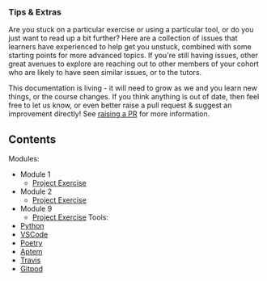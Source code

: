 ### Tips & Extras

Are you stuck on a particular exercise or using a particular tool, or do you just want to read up a bit further? Here are a collection of issues that learners have experienced to help get you unstuck, combined with some starting points for more advanced topics. If you're still having issues, other great avenues to explore are reaching out to other members of your cohort who are likely to have seen similar issues, or to the tutors.

This documentation is living - it will need to grow as we and you learn new things, or the course changes. If you think anything is out of date, then feel free to let us know, or even better raise a pull request & suggest an improvement directly! See [raising a PR](raising_a_pr.md) for more information.

## Contents

Modules:
* Module 1
  * [Project Exercise](Modules/Module_1/Project_Exercise/hints.md)
* Module 2
  * [Project Exercise](Modules/Module_2/Project_Exercise/hints.md)
* Module 9
  * [Project Exercise](Modules/Module_9/Project_Exercise/hints.md)
Tools:
* [Python](Tools/python.md)
* [VSCode](Tools/VSCode.md)
* [Poetry](Tools/poetry.md)
* [Aptem](Tools/aptem.md)
* [Travis](Tools/travis.md)
* [Gitpod](Tools/gitpod.md)


